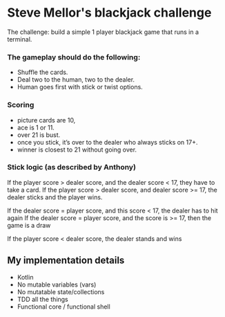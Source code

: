# Steve Mellor's blackjack challenge

The challenge: build a simple 1 player blackjack game that runs in a terminal. 

### The gameplay should do the following: 
* Shuffle the cards. 
* Deal two to the human, two to the dealer. 
* Human goes first with stick or twist options.
 
### Scoring 
* picture cards are 10, 
* ace is 1 or 11. 
* over 21 is bust. 
* once you stick, it’s over to the dealer who always sticks on 17+. 
* winner is closest to 21 without going over.

### Stick logic (as described by Anthony)
If the player score > dealer score, and the dealer score < 17, they have to take a card. 
If the player score > dealer score, and dealer score >= 17, the dealer sticks and the player wins. 

If the dealer score = player score, and this score < 17, the dealer has to hit again
If the dealer score = player score, and the score is >= 17, then the game is a draw 

If the player score < dealer score, the dealer stands and wins

## My implementation details
* Kotlin
* No mutable variables (vars)
* No mutatable state/collections
* TDD all the things
* Functional core / functional shell 
